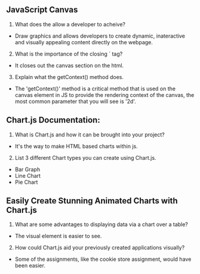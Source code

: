 ## JavaScript Canvas

1. What does the <canvas> allow a developer to acheive?

* Draw graphics and allows developers to create dynamic, inateractive and visually appealing content directly on the webpage.

2. What is the importance of the closing `</canvas> tag?

* It closes out the canvas section on the html.

3. Explain what the getContext() method does.

* The 'getContext()' method is a critical method that is used on the canvas element in JS to provide the rendering context of the canvas, the most common parameter that you will see is '2d'.

## Chart.js Documentation:

1. What is Chart.js and how it can be brought into your project?

* It's the way to make HTML based charts within js.

2. List 3 different Chart types you can create using Chart.js.

* Bar Graph
* Line Chart
* Pie Chart

## Easily Create Stunning Animated Charts with Chart.js

1. What are some advantages to displaying data via a chart over a table?

* The visual element is easier to see.

2. How could Chart.js aid your previously created applications visually?

* Some of the assignments, like the cookie store assignment, would have been easier. 
